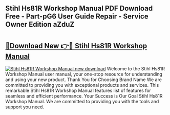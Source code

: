 ## Stihl Hs81R Workshop Manual PDF Download Free - Part-pG6 User Guide Repair - Service Owner Edition aZduZ

# <h2><a href="http://bc54399.oget.top/?id=Stihl+Hs81R+Workshop+Manual">🔗Download New 👉🔴 Stihl Hs81R Workshop Manual</a></h2>

[![Stihl Hs81R Workshop Manual new download](https://i.imgur.com/5g1atiW.png)](http://bc54399.oget.top/?id=Stihl+Hs81R+Workshop+Manual)
Welcome to the Stihl Hs81R Workshop Manual user manual, your one-stop resource for understanding and using your new product. Thank You for Choosing Brand Name We are committed to providing you with exceptional products and services. This remarkable Stihl Hs81R Workshop Manual features list of features for seamless and efficient performance. Your Success is Our Goal Stihl Hs81R Workshop Manual. We are committed to providing you with the tools and support you need.
